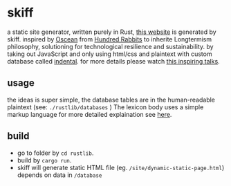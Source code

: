 # skiff

a static site generator, written purely in Rust, [this website](https://asdfsdfds.com/) is generated by skiff.
inspired by [Oscean](https://github.com/XXIIVV/oscean) from [Hundred Rabbits](https://100r.co/index.html)
to inherite Longtermism philosophy, solutioning for technological resilience and sustainability.
by taking out JavaScript and only using html/css and plaintext with custom database called [indental](https://wiki.xxiivv.com/site/indental.html). for more details please watch [this inspiring talks](https://www.youtube.com/watch?v=BW32yUEymvU).

## usage

the ideas is super simple, the database tables are in the human-readable plaintext (see: `./rustlib/databases` ) The lexicon body uses a simple markup language for more detailed explaination see [here](https://asdfsdfds.com/site/skiff.html).

## build

- go to folder by `cd rustlib`.
- build by `cargo run`.
- skiff will generate static HTML file (eg. `/site/dynamic-static-page.html`) depends on data in `/database`
